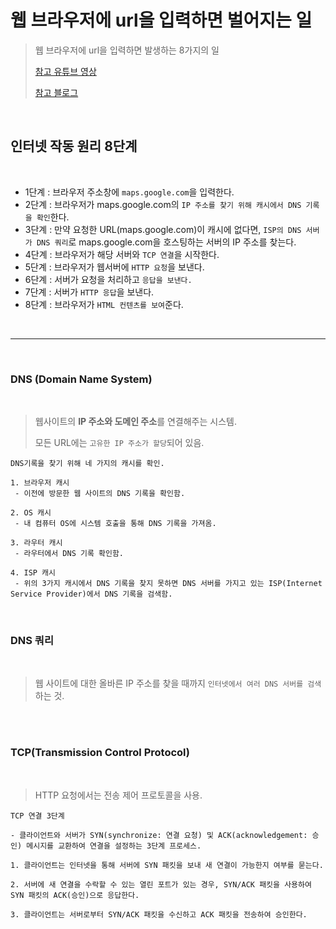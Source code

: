 # **웹 브라우저에 url을 입력하면 벌어지는 일**

> 웹 브라우저에 url을 입력하면 발생하는 8가지의 일
>
> [참고 유튜브 영상](https://www.youtube.com/watch?v=GAyZ_QgYYYo&list=LL&index=2&t=535s)
>
> [참고 블로그](https://velog.io/@khy226/%EB%B8%8C%EB%9D%BC%EC%9A%B0%EC%A0%80%EC%97%90-url%EC%9D%84-%EC%9E%85%EB%A0%A5%ED%95%98%EB%A9%B4-%EC%96%B4%EB%96%A4%EC%9D%BC%EC%9D%B4-%EB%B2%8C%EC%96%B4%EC%A7%88%EA%B9%8C)

<br>

## **인터넷 작동 원리 8단계**

<br>

 - 1단계 : 브라우저 주소창에 `maps.google.com`을 입력한다.
 - 2단계 : 브라우저가 maps.google.com의 `IP 주소를 찾기 위해 캐시에서 DNS 기록을 확인`한다.
 - 3단계 : 만약 요청한 URL(maps.google.com)이 캐시에 없다면, `ISP의 DNS 서버가 DNS 쿼리`로 maps.google.com을 호스팅하는 서버의 IP 주소를 찾는다.
 - 4단계 : 브라우저가 해당 서버와 `TCP 연결`을 시작한다.
 - 5단계 : 브라우저가 웹서버에 `HTTP 요청`을 보낸다.
 - 6단계 : 서버가 요청을 처리하고 `응답을 보낸다.`
 - 7단계 : 서버가 `HTTP 응답`을 보낸다.
 - 8단계 : 브라우저가 `HTML 컨텐츠를 보여`준다.

<br>
<hr>
<br>

### **DNS (Domain Name System)**

<br>

> 웹사이트의 **IP 주소와 도메인 주소**를 연결해주는 시스템.
>
> 모든 URL에는 `고유한 IP 주소가 할당`되어 있음.
>

    DNS기록을 찾기 위해 네 가지의 캐시를 확인.

    1. 브라우저 캐시
     - 이전에 방문한 웹 사이트의 DNS 기록을 확인함.

    2. OS 캐시
     - 내 컴퓨터 OS에 시스템 호출을 통해 DNS 기록을 가져옴.

    3. 라우터 캐시
     - 라우터에서 DNS 기록 확인함.

    4. ISP 캐시
     - 위의 3가지 캐시에서 DNS 기록을 찾지 못하면 DNS 서버를 가지고 있는 ISP(Internet Service Provider)에서 DNS 기록을 검색함.
<br>

### **DNS 쿼리**

<br>

> 웹 사이트에 대한 올바른 IP 주소를 찾을 때까지 `인터넷에서 여러 DNS 서버를 검색`하는 것.
>

<br>
<br>

### **TCP(Transmission Control Protocol)**

<br>

> HTTP 요청에서는 전송 제어 프로토콜을 사용.
>

    TCP 연결 3단계

    - 클라이언트와 서버가 SYN(synchronize: 연결 요청) 및 ACK(acknowledgement: 승인) 메시지를 교환하여 연결을 설정하는 3단계 프로세스.

    1. 클라이언트는 인터넷을 통해 서버에 SYN 패킷을 보내 새 연결이 가능한지 여부를 묻는다.

    2. 서버에 새 연결을 수락할 수 있는 열린 포트가 있는 경우, SYN/ACK 패킷을 사용하여 SYN 패킷의 ACK(승인)으로 응답한다.

    3. 클라이언트는 서버로부터 SYN/ACK 패킷을 수신하고 ACK 패킷을 전송하여 승인한다.

